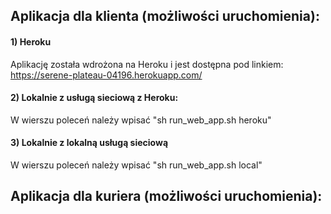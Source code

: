 ## Aplikacja dla klienta (możliwości uruchomienia):
#### 1) Heroku
Aplikację została wdrożona na Heroku i jest dostępna pod linkiem:
https://serene-plateau-04196.herokuapp.com/

#### 2) Lokalnie z usługą sieciową z Heroku:
W wierszu poleceń należy wpisać "sh run_web_app.sh heroku"

#### 3) Lokalnie z lokalną usługą sieciową
W wierszu poleceń należy wpisać "sh run_web_app.sh local"

## Aplikacja dla kuriera (możliwości uruchomienia):

